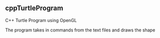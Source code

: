 ## cppTurtleProgram
C++ Turtle Program using OpenGL

The program takes in commands from the text files and draws the shape
